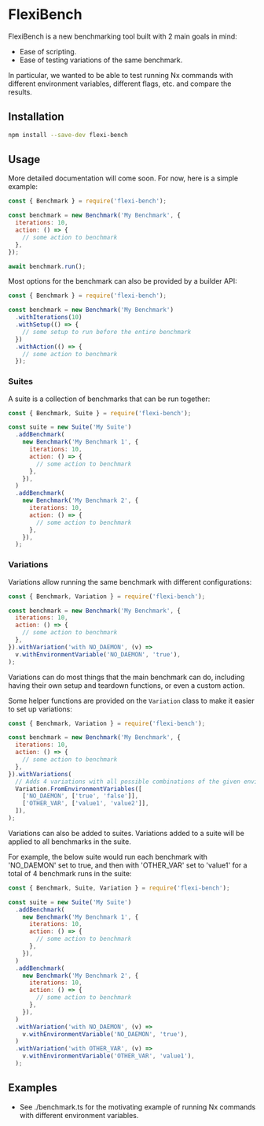 # FlexiBench

FlexiBench is a new benchmarking tool built with 2 main goals in mind:

- Ease of scripting.
- Ease of testing variations of the same benchmark.

In particular, we wanted to be able to test running Nx commands with different environment variables, different flags, etc. and compare the results.

## Installation

```bash
npm install --save-dev flexi-bench
```

## Usage

More detailed documentation will come soon. For now, here is a simple example:

```javascript
const { Benchmark } = require('flexi-bench');

const benchmark = new Benchmark('My Benchmark', {
  iterations: 10,
  action: () => {
    // some action to benchmark
  },
});

await benchmark.run();
```

Most options for the benchmark can also be provided by a builder API:

```javascript
const { Benchmark } = require('flexi-bench');

const benchmark = new Benchmark('My Benchmark')
  .withIterations(10)
  .withSetup(() => {
    // some setup to run before the entire benchmark
  })
  .withAction(() => {
    // some action to benchmark
  });
```

### Suites

A suite is a collection of benchmarks that can be run together:

```javascript
const { Benchmark, Suite } = require('flexi-bench');

const suite = new Suite('My Suite')
  .addBenchmark(
    new Benchmark('My Benchmark 1', {
      iterations: 10,
      action: () => {
        // some action to benchmark
      },
    }),
  )
  .addBenchmark(
    new Benchmark('My Benchmark 2', {
      iterations: 10,
      action: () => {
        // some action to benchmark
      },
    }),
  );
```

### Variations

Variations allow running the same benchmark with different configurations:

```javascript
const { Benchmark, Variation } = require('flexi-bench');

const benchmark = new Benchmark('My Benchmark', {
  iterations: 10,
  action: () => {
    // some action to benchmark
  },
}).withVariation('with NO_DAEMON', (v) =>
  v.withEnvironmentVariable('NO_DAEMON', 'true'),
);
```

Variations can do most things that the main benchmark can do, including having their own setup and teardown functions, or even a custom action.

Some helper functions are provided on the `Variation` class to make it easier to set up variations:

```javascript
const { Benchmark, Variation } = require('flexi-bench');

const benchmark = new Benchmark('My Benchmark', {
  iterations: 10,
  action: () => {
    // some action to benchmark
  },
}).withVariations(
  // Adds 4 variations with all possible combinations of the given environment variables
  Variation.FromEnvironmentVariables([
    ['NO_DAEMON', ['true', 'false']],
    ['OTHER_VAR', ['value1', 'value2']],
  ]),
);
```

Variations can also be added to suites. Variations added to a suite will be applied to all benchmarks in the suite.

For example, the below suite would run each benchmark with 'NO_DAEMON' set to true, and then with 'OTHER_VAR' set to 'value1' for a total of 4 benchmark runs in the suite:

```javascript
const { Benchmark, Suite, Variation } = require('flexi-bench');

const suite = new Suite('My Suite')
  .addBenchmark(
    new Benchmark('My Benchmark 1', {
      iterations: 10,
      action: () => {
        // some action to benchmark
      },
    }),
  )
  .addBenchmark(
    new Benchmark('My Benchmark 2', {
      iterations: 10,
      action: () => {
        // some action to benchmark
      },
    }),
  )
  .withVariation('with NO_DAEMON', (v) =>
    v.withEnvironmentVariable('NO_DAEMON', 'true'),
  )
  .withVariation('with OTHER_VAR', (v) =>
    v.withEnvironmentVariable('OTHER_VAR', 'value1'),
  );
```

## Examples

- See ./benchmark.ts for the motivating example of running Nx commands with different environment variables.
